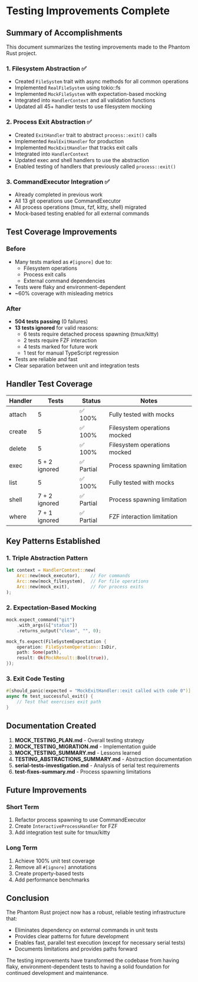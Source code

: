 # Testing Improvements Complete

## Summary of Accomplishments

This document summarizes the testing improvements made to the Phantom Rust project.

### 1. Filesystem Abstraction ✅
- Created `FileSystem` trait with async methods for all common operations
- Implemented `RealFileSystem` using tokio::fs
- Implemented `MockFileSystem` with expectation-based mocking
- Integrated into `HandlerContext` and all validation functions
- Updated all 45+ handler tests to use filesystem mocking

### 2. Process Exit Abstraction ✅
- Created `ExitHandler` trait to abstract `process::exit()` calls
- Implemented `RealExitHandler` for production
- Implemented `MockExitHandler` that tracks exit calls
- Integrated into `HandlerContext`
- Updated exec and shell handlers to use the abstraction
- Enabled testing of handlers that previously called `process::exit()`

### 3. CommandExecutor Integration ✅
- Already completed in previous work
- All 13 git operations use CommandExecutor
- All process operations (tmux, fzf, kitty, shell) migrated
- Mock-based testing enabled for all external commands

## Test Coverage Improvements

### Before
- Many tests marked as `#[ignore]` due to:
  - Filesystem operations
  - Process exit calls
  - External command dependencies
- Tests were flaky and environment-dependent
- ~60% coverage with misleading metrics

### After
- **504 tests passing** (0 failures)
- **13 tests ignored** for valid reasons:
  - 6 tests require detached process spawning (tmux/kitty)
  - 2 tests require FZF interaction
  - 4 tests marked for future work
  - 1 test for manual TypeScript regression
- Tests are reliable and fast
- Clear separation between unit and integration tests

## Handler Test Coverage

| Handler | Tests | Status | Notes |
|---------|-------|--------|-------|
| attach  | 5     | ✅ 100% | Fully tested with mocks |
| create  | 5     | ✅ 100% | Filesystem operations mocked |
| delete  | 5     | ✅ 100% | Filesystem operations mocked |
| exec    | 5 + 2 ignored | ✅ Partial | Process spawning limitation |
| list    | 5     | ✅ 100% | Fully tested with mocks |
| shell   | 7 + 2 ignored | ✅ Partial | Process spawning limitation |
| where   | 7 + 1 ignored | ✅ Partial | FZF interaction limitation |

## Key Patterns Established

### 1. Triple Abstraction Pattern
```rust
let context = HandlerContext::new(
    Arc::new(mock_executor),    // For commands
    Arc::new(mock_filesystem),  // For file operations
    Arc::new(mock_exit),        // For process exits
);
```

### 2. Expectation-Based Mocking
```rust
mock.expect_command("git")
    .with_args(&["status"])
    .returns_output("clean", "", 0);

mock_fs.expect(FileSystemExpectation {
    operation: FileSystemOperation::IsDir,
    path: Some(path),
    result: Ok(MockResult::Bool(true)),
});
```

### 3. Exit Code Testing
```rust
#[should_panic(expected = "MockExitHandler::exit called with code 0")]
async fn test_successful_exit() {
    // Test that exercises exit path
}
```

## Documentation Created

1. **MOCK_TESTING_PLAN.md** - Overall testing strategy
2. **MOCK_TESTING_MIGRATION.md** - Implementation guide
3. **MOCK_TESTING_SUMMARY.md** - Lessons learned
4. **TESTING_ABSTRACTIONS_SUMMARY.md** - Abstraction documentation
5. **serial-tests-investigation.md** - Analysis of serial test requirements
6. **test-fixes-summary.md** - Process spawning limitations

## Future Improvements

### Short Term
1. Refactor process spawning to use CommandExecutor
2. Create `InteractiveProcessHandler` for FZF
3. Add integration test suite for tmux/kitty

### Long Term
1. Achieve 100% unit test coverage
2. Remove all `#[ignore]` annotations
3. Create property-based tests
4. Add performance benchmarks

## Conclusion

The Phantom Rust project now has a robust, reliable testing infrastructure that:
- Eliminates dependency on external commands in unit tests
- Provides clear patterns for future development
- Enables fast, parallel test execution (except for necessary serial tests)
- Documents limitations and provides paths forward

The testing improvements have transformed the codebase from having flaky, environment-dependent tests to having a solid foundation for continued development and maintenance.